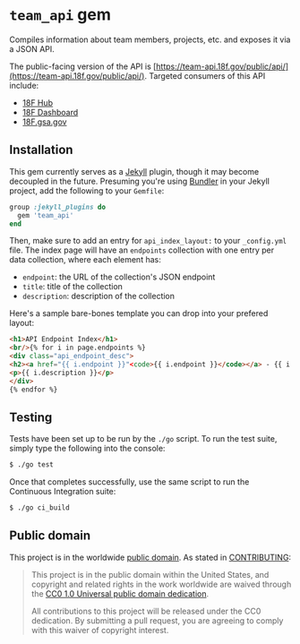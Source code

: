 # `team_api` gem

Compiles information about team members, projects, etc. and exposes it via a
JSON API.

The public-facing version of the API is [https://team-api.18f.gov/public/api/](https://team-api.18f.gov/public/api/). Targeted consumers of this API include:

- [18F Hub](https://github.com/18F/hub)
- [18F Dashboard](https://github.com/18F/dashboard)
- [18F.gsa.gov](https://github.com/18F/18f.gsa.gov)

## Installation

This gem currently serves as a [Jekyll](https://jekyllrb.com/) plugin, though
it may become decoupled in the future. Presuming you're using
[Bundler](http://bundler.io) in your Jekyll project, add the following to your
`Gemfile`:

```ruby
group :jekyll_plugins do
  gem 'team_api'
end
```

Then, make sure to add an entry for `api_index_layout:` to your `_config.yml`
file. The index page will have an `endpoints` collection with one entry per
data collection, where each element has:

* `endpoint`: the URL of the collection's JSON endpoint
* `title`: title of the collection
* `description`: description of the collection

Here's a sample bare-bones template you can drop into your prefered layout:

```html
<h1>API Endpoint Index</h1>
<br/>{% for i in page.endpoints %}
<div class="api_endpoint_desc">
<h2><a href="{{ i.endpoint }}"<code>{{ i.endpoint }}</code></a> - {{ i.title }}</h2>
<p>{{ i.description }}</p>
</div>
{% endfor %}
```

## Testing

Tests have been set up to be run by the `./go` script. To run the test suite, simply type the following
into the console:

```bash
$ ./go test
```

Once that completes successfully, use the same script to run the Continuous Integration suite:

```bash
$ ./go ci_build
```

## Public domain

This project is in the worldwide [public domain](LICENSE.md). As stated in [CONTRIBUTING](CONTRIBUTING.md):

> This project is in the public domain within the United States, and copyright and related rights in the work worldwide are waived through the [CC0 1.0 Universal public domain dedication](https://creativecommons.org/publicdomain/zero/1.0/).
>
> All contributions to this project will be released under the CC0
>dedication. By submitting a pull request, you are agreeing to comply
>with this waiver of copyright interest.
